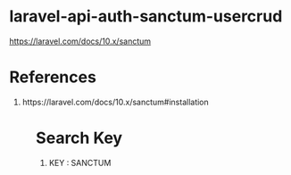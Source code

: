 # laravel-api-auth-sanctum-usercrud
https://laravel.com/docs/10.x/sanctum


# References
<ol>
 <li>https://laravel.com/docs/10.x/sanctum#installation</li> 
<ol> 

# Search Key
<ol>
  <li>KEY : SANCTUM</li>
</ol>
